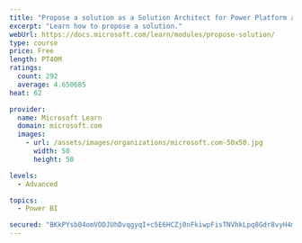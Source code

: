 ```yaml
---
title: "Propose a solution as a Solution Architect for Power Platform and Dynamics 365"
excerpt: "Learn how to propose a solution."
webUrl: https://docs.microsoft.com/learn/modules/propose-solution/
type: course
price: Free
length: PT40M
ratings:
  count: 292
  average: 4.650685
heat: 62

provider:
  name: Microsoft Learn
  domain: microsoft.com
  images:
    - url: /assets/images/organizations/microsoft.com-50x50.jpg
      width: 50
      height: 50

levels:
  - Advanced

topics:
  - Power BI

secured: "BKkPYsb04omVODJUhDvqgyqI+c5E6HCZj0nFkiwpFisTNVhkLpq8Gdr8vyH4mUc1qYnCe5oSszwpp+VYI72d/ihmLVRWmtQ6hVWACRyMtapscT8RlVTeKrRlXAED8KqlaATPt+8vD/s24DF3c9ZkimI6lHX2R84nw5nZb/BYpK/YDIP1H2CIYdzlLxN9mxjgM+HUVI6VEVXRHHlkoYFD3YvTgOpZbhAxf4ovi1LKxQ05KCe00b+qoxUYgaS+1mnTAUN7NkzwbYBHAYA5WpQ6sSluI0xeUTwyMmCKgjNF9wfBqsZYV7qBIPdEpAps0fYiz6pZp/wF3wsNiSrmTOaSVKYwHiN/Cc6CsuiHLSr35mMrrtEcBLrzV5IetKh7YNVJD47JMc5OC6VcSpOpoz7Ljw==;zHoFQl8UzPTvdJRbzQglvg=="
---
```



